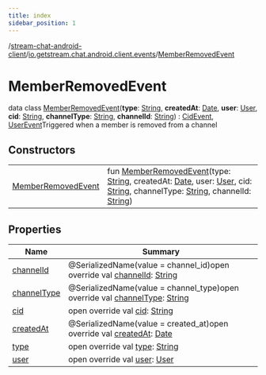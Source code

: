 ```yaml
---
title: index
sidebar_position: 1
---
```

/[stream-chat-android-client](../../index.md)/[io.getstream.chat.android.client.events](../index.md)/[MemberRemovedEvent](index.md)  
  
  
  
# MemberRemovedEvent  
data class [MemberRemovedEvent](index.md)(**type**: [String](https://kotlinlang.org/api/latest/jvm/stdlib/kotlin/-string/index.html), **createdAt**: [Date](https://developer.android.com/reference/kotlin/java/util/Date.html), **user**: [User](../../io.getstream.chat.android.client.models/User/index.md), **cid**: [String](https://kotlinlang.org/api/latest/jvm/stdlib/kotlin/-string/index.html), **channelType**: [String](https://kotlinlang.org/api/latest/jvm/stdlib/kotlin/-string/index.html), **channelId**: [String](https://kotlinlang.org/api/latest/jvm/stdlib/kotlin/-string/index.html)) : [CidEvent](../CidEvent/index.md), [UserEvent](../UserEvent/index.md)Triggered when a member is removed from a channel  
  
## Constructors  
  
| | |
|---|---|
| <a name="io.getstream.chat.android.client.events/MemberRemovedEvent/MemberRemovedEvent/#kotlin.String#java.util.Date#io.getstream.chat.android.client.models.User#kotlin.String#kotlin.String#kotlin.String/PointingToDeclaration/"></a>[MemberRemovedEvent](MemberRemovedEvent.md)| <a name="io.getstream.chat.android.client.events/MemberRemovedEvent/MemberRemovedEvent/#kotlin.String#java.util.Date#io.getstream.chat.android.client.models.User#kotlin.String#kotlin.String#kotlin.String/PointingToDeclaration/"></a>fun [MemberRemovedEvent](MemberRemovedEvent.md)(type: [String](https://kotlinlang.org/api/latest/jvm/stdlib/kotlin/-string/index.html), createdAt: [Date](https://developer.android.com/reference/kotlin/java/util/Date.html), user: [User](../../io.getstream.chat.android.client.models/User/index.md), cid: [String](https://kotlinlang.org/api/latest/jvm/stdlib/kotlin/-string/index.html), channelType: [String](https://kotlinlang.org/api/latest/jvm/stdlib/kotlin/-string/index.html), channelId: [String](https://kotlinlang.org/api/latest/jvm/stdlib/kotlin/-string/index.html))|
  
  
## Properties  
  
|  Name |  Summary | 
|---|---|
| <a name="io.getstream.chat.android.client.events/MemberRemovedEvent/channelId/#/PointingToDeclaration/"></a>[channelId](channelId.md)| <a name="io.getstream.chat.android.client.events/MemberRemovedEvent/channelId/#/PointingToDeclaration/"></a>@SerializedName(value = channel_id)open override val [channelId](channelId.md): [String](https://kotlinlang.org/api/latest/jvm/stdlib/kotlin/-string/index.html)|
| <a name="io.getstream.chat.android.client.events/MemberRemovedEvent/channelType/#/PointingToDeclaration/"></a>[channelType](channelType.md)| <a name="io.getstream.chat.android.client.events/MemberRemovedEvent/channelType/#/PointingToDeclaration/"></a>@SerializedName(value = channel_type)open override val [channelType](channelType.md): [String](https://kotlinlang.org/api/latest/jvm/stdlib/kotlin/-string/index.html)|
| <a name="io.getstream.chat.android.client.events/MemberRemovedEvent/cid/#/PointingToDeclaration/"></a>[cid](cid.md)| <a name="io.getstream.chat.android.client.events/MemberRemovedEvent/cid/#/PointingToDeclaration/"></a>open override val [cid](cid.md): [String](https://kotlinlang.org/api/latest/jvm/stdlib/kotlin/-string/index.html)|
| <a name="io.getstream.chat.android.client.events/MemberRemovedEvent/createdAt/#/PointingToDeclaration/"></a>[createdAt](createdAt.md)| <a name="io.getstream.chat.android.client.events/MemberRemovedEvent/createdAt/#/PointingToDeclaration/"></a>@SerializedName(value = created_at)open override val [createdAt](createdAt.md): [Date](https://developer.android.com/reference/kotlin/java/util/Date.html)|
| <a name="io.getstream.chat.android.client.events/MemberRemovedEvent/type/#/PointingToDeclaration/"></a>[type](type.md)| <a name="io.getstream.chat.android.client.events/MemberRemovedEvent/type/#/PointingToDeclaration/"></a>open override val [type](type.md): [String](https://kotlinlang.org/api/latest/jvm/stdlib/kotlin/-string/index.html)|
| <a name="io.getstream.chat.android.client.events/MemberRemovedEvent/user/#/PointingToDeclaration/"></a>[user](user.md)| <a name="io.getstream.chat.android.client.events/MemberRemovedEvent/user/#/PointingToDeclaration/"></a>open override val [user](user.md): [User](../../io.getstream.chat.android.client.models/User/index.md)|

